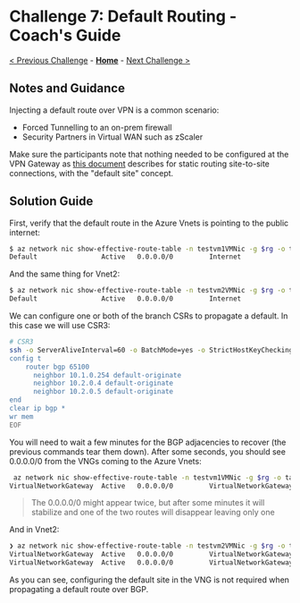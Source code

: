 # Challenge 7: Default Routing - Coach's Guide

[< Previous Challenge](./06-communities.md) - **[Home](./README.md)** - [Next Challenge >](./08-vng_ibgp.md)

## Notes and Guidance

Injecting a default route over VPN is a common scenario:

- Forced Tunnelling to an on-prem firewall
- Security Partners in Virtual WAN such as zScaler

Make sure the participants note that nothing needed to be configured at the VPN Gateway as [this document](https://docs.microsoft.com/azure/vpn-gateway/vpn-gateway-forced-tunneling-rm) describes for static routing site-to-site connections, with the "default site" concept.

## Solution Guide

First, verify that the default route in the Azure Vnets is pointing to the public internet:

```bash
$ az network nic show-effective-route-table -n testvm1VMNic -g $rg -o table | grep 0.0.0.0/0
Default                Active   0.0.0.0/0         Internet
```

And the same thing for Vnet2:

```bash
$ az network nic show-effective-route-table -n testvm2VMNic -g $rg -o table | grep 0.0.0.0/0
Default                Active   0.0.0.0/0         Internet
```

We can configure one or both of the branch CSRs to propagate a default. In this case we will use CSR3:

```bash
# CSR3
ssh -o ServerAliveInterval=60 -o BatchMode=yes -o StrictHostKeyChecking=no "$csr3" >/dev/null 2>&1 <<'EOF'
config t
    router bgp 65100
      neighbor 10.1.0.254 default-originate
      neighbor 10.2.0.4 default-originate
      neighbor 10.2.0.5 default-originate
end
clear ip bgp *
wr mem
EOF
```

You will need to wait a few minutes for the BGP adjacencies to recover (the previous commands tear them down). After some seconds, you should see 0.0.0.0/0 from the VNGs coming to the Azure Vnets:

```bash
 az network nic show-effective-route-table -n testvm1VMNic -g $rg -o table | grep 0.0.0.0/0
VirtualNetworkGateway  Active   0.0.0.0/0         VirtualNetworkGateway  13.70.194.156
```

> The 0.0.0.0/0 might appear twice, but after some minutes it will stabilize and one of the two routes will disappear leaving only one

And in Vnet2:

```bash
❯ az network nic show-effective-route-table -n testvm2VMNic -g $rg -o table | grep 0.0.0.0/0
VirtualNetworkGateway  Active   0.0.0.0/0         VirtualNetworkGateway  10.2.0.4
VirtualNetworkGateway  Active   0.0.0.0/0         VirtualNetworkGateway  10.2.0.5
```

As you can see, configuring the default site in the VNG is not required when propagating a default route over BGP.
